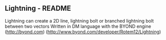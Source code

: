 Lightning - README
--------------------------------------------------------------------------------
Lightning can create a 2D line, lightning bolt or branched lightning bolt between two vectors 
Written in DM language with the BYOND engine 
(http://byond.com)
(http://www.byond.com/developer/Rotem12/Lightning)
